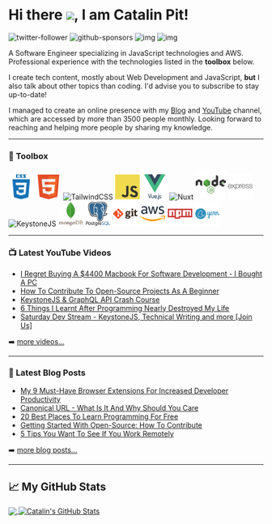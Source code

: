 # Hi there <img src="https://raw.githubusercontent.com/MartinHeinz/MartinHeinz/master/wave.gif" width="30px">, I am Catalin Pit!

![twitter-follower](https://img.shields.io/twitter/follow/catalinmpit?style=social) ![github-sponsors](https://img.shields.io/github/sponsors/catalinpit?label=GitHub%20Sponsors&style=social) ![img](https://img.shields.io/youtube/channel/subscribers/UCl1IRCSmm74qhcFNPTHcbMg?label=YouTube%20Subscribers&style=social) ![img](https://img.shields.io/youtube/channel/views/UCl1IRCSmm74qhcFNPTHcbMg?label=Total%20views%20on%20my%20YouTube%20Channel&style=social)

A Software Engineer specializing in JavaScript technologies and AWS. Professional experience with the technologies listed in the **toolbox** below.

I create tech content, mostly about Web Development and JavaScript, **but** I also talk about other topics than coding. I'd advise you to subscribe to stay up-to-date!

I managed to create an online presence with my [Blog](https://catalins.tech) and [YouTube](https://catalins.tech/youtube) channel, which are accessed by more than 3500 people monthly. Looking forward to reaching and helping more people by sharing my knowledge.

---

### 🧰 Toolbox

<img src="https://github.com/devicons/devicon/blob/master/icons/css3/css3-plain-wordmark.svg" alt="CSS" width="50" height="50"/> <img src="https://github.com/devicons/devicon/blob/master/icons/html5/html5-original.svg" alt="HTML" width="50" height="50"/> <img src="https://cdn.worldvectorlogo.com/logos/tailwindcss.svg" alt="TailwindCSS" width="50" height="50"/> 
<img src="https://github.com/devicons/devicon/blob/master/icons/javascript/javascript-original.svg" alt="JavaScript" width="50" height="50"/> 
<img src="https://github.com/devicons/devicon/blob/master/icons/vuejs/vuejs-original-wordmark.svg" alt="VueJS" width="50" height="50"/> <img src="https://nuxtjs.org/logos/nuxtjs-typo.svg" alt="Nuxt" width="90" height="50"/> 
<img src="https://github.com/devicons/devicon/blob/master/icons/nodejs/nodejs-original-wordmark.svg" alt="NodeJS" width="60" height="60"/>
<img src="https://github.com/devicons/devicon/blob/master/icons/express/express-original-wordmark.svg" alt="ExpressJS" width="50" height="50"/> <img src="https://cdn.worldvectorlogo.com/logos/keystonejs.svg" alt="KeystoneJS" width="50" height="50"/>
<img src="https://github.com/devicons/devicon/blob/master/icons/mongodb/mongodb-original-wordmark.svg" alt="MongoDB" width="50" height="50"/>
<img src="https://github.com/devicons/devicon/blob/master/icons/postgresql/postgresql-original-wordmark.svg" alt="PostgreSQL" width="50" height="50"/>
<img src="https://github.com/devicons/devicon/blob/master/icons/git/git-original-wordmark.svg" alt="Git" width="50" height="50"/>
<img src="https://github.com/devicons/devicon/blob/master/icons/amazonwebservices/amazonwebservices-original-wordmark.svg" alt="AWS" width="50" height="50"/>
<img src="https://github.com/devicons/devicon/blob/master/icons/npm/npm-original-wordmark.svg" alt="npm" width="50" height="50"/> <img src="https://github.com/devicons/devicon/blob/master/icons/yarn/yarn-original-wordmark.svg" alt="yarn" width="50" height="50"/> 

---

### 📺 Latest YouTube Videos

<!-- YOUTUBE-VIDEOS-LIST:START -->
- [I Regret Buying A $4400 Macbook For Software Development - I Bought A PC](https://www.youtube.com/watch?v=6p9AbkwJqs4)
- [How To Contribute To Open-Source Projects As A Beginner](https://www.youtube.com/watch?v=8e1Mnkdgi4Y)
- [KeystoneJS & GraphQL API Crash Course](https://www.youtube.com/watch?v=SfYNg6vQH4I)
- [6 Things I Learnt After Programming Nearly Destroyed My Life](https://www.youtube.com/watch?v=H4mZ4NLiG4o)
- [Saturday Dev Stream - KeystoneJS, Technical Writing and more [Join Us]](https://www.youtube.com/watch?v=Oj9gj-JtTdQ)
<!-- YOUTUBE-VIDEOS-LIST:END -->

➡️ [more videos...](https://catalins.tech/youtube)

---

### 📕 Latest Blog Posts

<!-- BLOG-POST-LIST:START -->
- [My 9 Must-Have Browser Extensions For Increased Developer Productivity](https://catalins.tech/my-9-must-have-browser-extensions-for-increased-developer-productivity)
- [Canonical URL - What Is It And Why Should You Care](https://catalins.tech/canonical-url-what-is-it-and-why-should-you-care)
- [20 Best Places To Learn Programming For Free](https://catalins.tech/20-best-places-to-learn-programming-for-free)
- [Getting Started With Open-Source: How To Contribute](https://catalins.tech/getting-started-with-open-source-how-to-contribute)
- [5 Tips You Want To See If You Work Remotely](https://catalins.tech/5-tips-you-want-to-see-if-you-work-remotely)
<!-- BLOG-POST-LIST:END -->

➡️ [more blog posts...](https://catalins.tech)

---

## &#x1f4c8; My GitHub Stats

<a href="https://github.com/catalinpit/catalinpit">
  <img align="center" src="https://github-readme-stats.vercel.app/api/top-langs/?username=catalinpit&hide=java,html&title_color=ffffff&text_color=c9cacc&icon_color=2bbc8a&bg_color=1d1f21" />
</a>
<a href="https://github.com/catalinpit/catalinpit">
  <img align="center" src="https://github-readme-stats.vercel.app/api?username=catalinpit&show_icons=true&line_height=27&count_private=true&title_color=ffffff&text_color=c9cacc&icon_color=2bbc8a&bg_color=1d1f21" alt="Catalin's GitHub Stats" />
</a>


<!--
**catalinpit/catalinpit** is a ✨ _special_ ✨ repository because its `README.md` (this file) appears on your GitHub profile.

Here are some ideas to get you started:

- 🔭 I’m currently working on ...
- 🌱 I’m currently learning ...
- 👯 I’m looking to collaborate on ...
- 🤔 I’m looking for help with ...
- 💬 Ask me about ...
- 📫 How to reach me: ...
- 😄 Pronouns: ...
- ⚡ Fun fact: ...
-->
